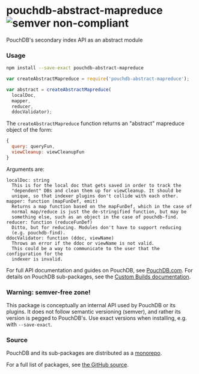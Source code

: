 pouchdb-abstract-mapreduce ![semver non-compliant](https://img.shields.io/badge/semver-non--compliant-red.svg)
======

PouchDB's secondary index API as an abstract module

### Usage

```bash
npm install --save-exact pouchdb-abstract-mapreduce
```

```js
var createAbstractMapreduce = require('pouchdb-abstract-mapreduce');

var abstract = createAbstractMapreduce(
  localDoc,
  mapper,
  reducer,
  ddocValidator);
```

The `createAbstractMapreduce` function returns an "abstract" mapreduce object of the form:

```js
{
  query: queryFun,
  viewCleanup: viewCleanupFun
}
```

Arguments are:

```
localDoc: string
  This is for the local doc that gets saved in order to track the
  "dependent" DBs and clean them up for viewCleanup. It should be
  unique, so that indexer plugins don't collide with each other.
mapper: function (mapFunDef, emit)
  Returns a map function based on the mapFunDef, which in the case of
  normal map/reduce is just the de-stringified function, but may be
  something else, such as an object in the case of pouchdb-find.
reducer: function (reduceFunDef)
  Ditto, but for reducing. Modules don't have to support reducing
  (e.g. pouchdb-find).
ddocValidator: function (ddoc, viewName)
  Throws an error if the ddoc or viewName is not valid.
  This could be a way to communicate to the user that the configuration for the
  indexer is invalid.
```

For full API documentation and guides on PouchDB, see [PouchDB.com](http://pouchdb.com/). For details on PouchDB sub-packages, see the [Custom Builds documentation](http://pouchdb.com/custom.html).

### Warning: semver-free zone!

This package is conceptually an internal API used by PouchDB or its plugins. It does not follow semantic versioning (semver), and rather its version is pegged to PouchDB's. Use exact versions when installing, e.g. with `--save-exact`.

### Source

PouchDB and its sub-packages are distributed as a [monorepo](https://github.com/babel/babel/blob/master/doc/design/monorepo.md).

For a full list of packages, see [the GitHub source](https://github.com/pouchdb/pouchdb/tree/master/packages).


